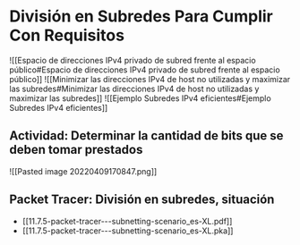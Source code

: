 # División en Subredes Para Cumplir Con Requisitos
![[Espacio de direcciones IPv4 privado de subred frente al espacio público#Espacio de direcciones IPv4 privado de subred frente al espacio público]]
![[Minimizar las direcciones IPv4 de host no utilizadas y maximizar las subredes#Minimizar las direcciones IPv4 de host no utilizadas y maximizar las subredes]]
![[Ejemplo Subredes IPv4 eficientes#Ejemplo Subredes IPv4 eficientes]]

## Actividad: Determinar la cantidad de bits que se deben tomar prestados

![[Pasted image 20220409170847.png]]

## Packet Tracer: División en subredes, situación

- [[11.7.5-packet-tracer---subnetting-scenario_es-XL.pdf]]
- [[11.7.5-packet-tracer---subnetting-scenario_es-XL.pka]]
